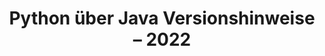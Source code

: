 ﻿---
title: Python über Java Versionshinweise – 2022
type: docs
weight: 9
url: /de/java/python-via-java-release-notes-2022/
---
